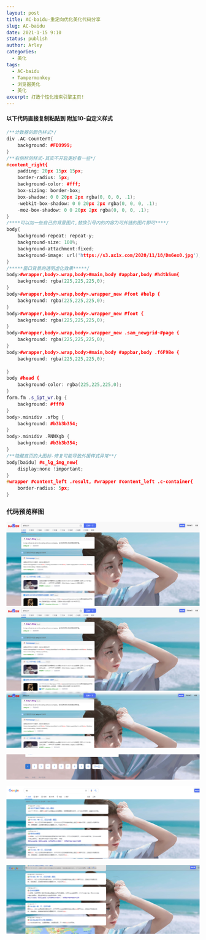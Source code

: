 ```yaml
---
layout: post
title: AC-baidu-重定向优化美化代码分享
slug: AC-baidu
date: 2021-1-15 9:10
status: publish
author: Arley
categories: 
  - 美化
tags: 
  - AC-baidu
  - Tampermonkey
  - 浏览器美化
  - 美化
excerpt: 打造个性化搜索引擎主页!
---
```


#### 以下代码直接复制粘贴到 附加10-自定义样式

```cpp
/**计数器的颜色样式*/
div .AC-CounterT{
    background: #FD9999;
}
/**右侧栏的样式-其实不开启更好看一些*/
#content_right{
    padding: 20px 15px 15px;
    border-radius: 5px;
    background-color: #fff;
    box-sizing: border-box;
    box-shadow: 0 0 20px 2px rgba(0, 0, 0, .1);
    -webkit-box-shadow: 0 0 20px 2px rgba(0, 0, 0, .1);
    -moz-box-shadow: 0 0 20px 2px rgba(0, 0, 0, .1);
}
/****可以加一些自己的背景图片,替换引号内的内容为可外链的图片即可****/
body{
    background-repeat: repeat-y;
    background-size: 100%;
    background-attachment:fixed;
    background-image: url('https://s3.ax1x.com/2020/11/18/Dm6ex0.jpg');
}
/*****窗口背景的透明虚化效果*****/
body>#wrapper,body>.wrap,body>#main,body #appbar,body #hdtbSum{
    background: rgba(225,225,225,0);
}
body>#wrapper,body>.wrap,body>.wrapper_new #foot #help {
    background: rgba(225,225,225,0);
}
body>#wrapper,body>.wrap,body>.wrapper_new #foot {
    background: rgba(225,225,225,0);
}
body>#wrapper,body>.wrap,body>.wrapper_new .sam_newgrid~#page {
    background: rgba(225,225,225,0);
}
body>#wrapper,body>.wrap,body>#main,body #appbar,body .f6F9Be {
    background: rgba(225,225,225,0);

}
body #head {
    background-color: rgba(225,225,225,0);
}
form.fm .s_ipt_wr.bg {
    background: #fff0
}
body>.minidiv .sfbg {
    background: #b3b3b354;
}
body>.minidiv .RNNXgb {
    background: #b3b3b354;
}
/**隐藏首页的大图标-修复可能导致外援样式异常**/
body[baidu] #s_lg_img_new{
    display:none !important;
}
#wrapper #content_left .result, #wrapper #content_left .c-container{
    border-radius: 5px;
}
```
### 代码预览样图

![baidu1](./images/baidu1.png)
<a data-fancybox="gallery" href="baidu1.png"><img src="./images/baidu1.png"></a>
![baidu2](./images/baidu2.png)

![baidu3](./images/baidu3.png)

![google1.png](./images/google1.png)

![google2.png](./images/google2.png)

